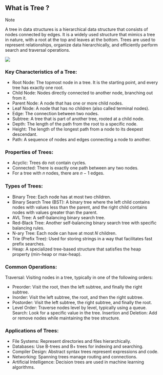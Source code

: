 ## What is Tree ?

>[!NOTE]
>A tree in data structures is a hierarchical data structure that consists of nodes connected by edges. It is a widely used structure that mimics a tree in nature, with a root at the top and leaves at the bottom. Trees are used to represent relationships, organize data hierarchically, and efficiently perform search and traversal operations.

<img src="https://media.geeksforgeeks.org/wp-content/uploads/20240415185343/tree-data-structure-banners-(2).webp" />

### Key Characteristics of a Tree:
- Root Node: The topmost node in a tree. It is the starting point, and every tree has exactly one root.
- Child Node: Nodes directly connected to another node, branching out from it.
- Parent Node: A node that has one or more child nodes.
- Leaf Node: A node that has no children (also called terminal nodes).
- Edge: The connection between two nodes.
- Subtree: A tree that is part of another tree, rooted at a child node.
- Depth: The length of the path from the root to a specific node.
- Height: The length of the longest path from a node to its deepest descendant.
- Path: A sequence of nodes and edges connecting a node to another.


### Properties of Trees:
- Acyclic: Trees do not contain cycles.
- Connected: There is exactly one path between any two nodes.
- For a tree with 𝑛 nodes, there are 𝑛 − 1 edges.

### Types of Trees:
- Binary Tree: Each node has at most two children.
- Binary Search Tree (BST): A binary tree where the left child contains nodes with values less than the parent, and the right child contains nodes with values greater than the parent.
- AVL Tree: A self-balancing binary search tree.
- Red-Black Tree: Another self-balancing binary search tree with specific balancing rules.
- N-ary Tree: Each node can have at most 𝑁 children.
- Trie (Prefix Tree): Used for storing strings in a way that facilitates fast prefix searches.
- Heap: A specialized tree-based structure that satisfies the heap property (min-heap or max-heap).


### Common Operations:
Traversal: Visiting nodes in a tree, typically in one of the following orders:
- Preorder: Visit the root, then the left subtree, and finally the right subtree.
- Inorder: Visit the left subtree, the root, and then the right subtree.
- Postorder: Visit the left subtree, the right subtree, and finally the root.
- Level Order: Traverse nodes level by level, typically using a queue.
Search: Look for a specific value in the tree.
Insertion and Deletion: Add or remove nodes while maintaining the tree structure.

### Applications of Trees:
- File Systems: Represent directories and files hierarchically.
- Databases: Use B-trees and B+ trees for indexing and searching.
- Compiler Design: Abstract syntax trees represent expressions and code.
- Networking: Spanning trees manage routing and connections.
- Artificial Intelligence: Decision trees are used in machine learning algorithms.
